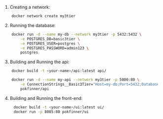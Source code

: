 1. Creating a network:

```bash
    docker network create my3tier
```

2. Running the database:

```bash
    docker run -d --name my-db --network my3tier -p 5432:5432 \
        -e POSTGRES_DB=basic3tier \
        -e POSTGRES_USER=postgres \
        -e POSTGRES_PASSWORD=admin123 \
        postgres
```

3. Building and Running the api:

```bash
    docker build -t <your-name>/api:latest api/ 

    docker run -d --name my-api --network my3tier -p 5000:80 \
        -e ConnectionStrings__Basic3Tier="Host=my-db;Port=5432;Database=basic3tier;Username=postgres;Password=admin123" \
        pokfinner/api
```

4. Building and Running the front-end:

```bash
     docker build -t <your-name>/ui:latest ui/ 
     docker run -p 8085:80 pokfinner/ui
```